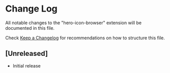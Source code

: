 # Change Log

All notable changes to the "hero-icon-browser" extension will be documented in this file.

Check [Keep a Changelog](http://keepachangelog.com/) for recommendations on how to structure this file.

## [Unreleased]

- Initial release
